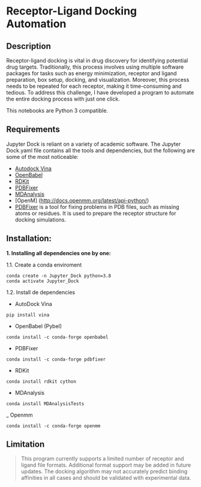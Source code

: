 # Receptor-Ligand Docking Automation

## Description
Receptor-ligand docking is vital in drug discovery for identifying potential drug targets. Traditionally, this process involves using multiple software packages for tasks such as energy minimization, receptor and ligand preparation, box setup, docking, and visualization. Moreover, this process needs to be repeated for each receptor, making it time-consuming and tedious. To address this challenge, I have developed a program to automate the entire docking process with just one click.

This notebooks are Python 3 compatible.

## Requirements
Jupyter Dock is reliant on a variety of academic software. The Jupyter Dock.yaml file contains all the tools and dependencies, but the following are some of the most noticeable:

- [Autodock Vina](https://autodock-vina.readthedocs.io/en/latest/) 
- [OpenBabel](http://openbabel.org/wiki/Main_Page)
- [RDKit](https://www.rdkit.org/)
- [PDBFixer](https://htmlpreview.github.io/?https://github.com/openmm/pdbfixer/blob/master/Manual.html)
- [MDAnalysis](https://www.mdanalysis.org/)
- [OpenM] (http://docs.openmm.org/latest/api-python/)
- [PDBFixer](https://github.com/openmm/pdbfixer) is a tool for fixing problems in PDB files, such as missing atoms or residues. It is used to prepare the receptor structure for docking simulations.

## Installation:
**1. Installing all dependencies one by one:**

1.1. Create a conda enviroment  

```
conda create -n Jupyter_Dock python=3.8
conda activate Jupyter_Dock
```

1.2. Install de dependencies 

- AutoDock Vina
```
pip install vina
```

- OpenBabel (Pybel)
```
conda install -c conda-forge openbabel
```

- PDBFixer
```
conda install -c conda-forge pdbfixer
```

- RDKit 

```
conda install rdkit cython
```

- MDAnalysis
```
conda install MDAnalysisTests
```

_ Openmm
```
conda install -c conda-forge openmm
```

## Limitation 
> This program currently supports a limited number of receptor and ligand file formats. Additional format support may be added in future updates.
> The docking algorithm may not accurately predict binding affinities in all cases and should be validated with experimental data.